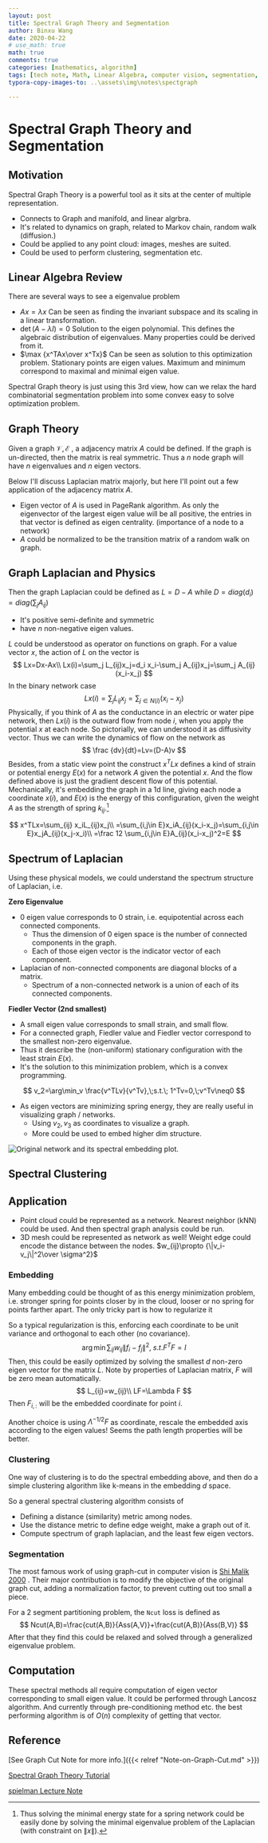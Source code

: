 ```yaml
---
layout: post
title: Spectral Graph Theory and Segmentation
author: Binxu Wang
date: 2020-04-22
# use_math: true
math: true
comments: true
categories: [mathematics, algorithm]
tags: [tech note, Math, Linear Algebra, computer vision, segmentation, graph theory]
typora-copy-images-to: ..\assets\img\notes\spectgraph

---
```


# Spectral Graph Theory and Segmentation

## Motivation

Spectral Graph Theory is a powerful tool as it sits at the center of multiple representation. 

* Connects to Graph and manifold, and linear algrbra. 
* It's related to dynamics on graph, related to Markov chain, random walk (diffusion.)
* Could be applied to any point cloud: images, meshes are suited. 
* Could be used to perform clustering, segmentation etc. 



## Linear Algebra Review

There are several ways to see a eigenvalue problem 

* $Ax=\lambda x$ Can be seen as finding the invariant subspace and its scaling in a linear transformation.
* $\det(A-\lambda I)=0$ Solution to the eigen polynomial. This defines the algebraic distribution of eigenvalues. Many properties could be derived from it. 
* $\max {x^TAx\over x^Tx}$ Can be seen as solution to this optimization problem. Stationary points are eigen values. Maximum and minimum correspond to maximal and minimal eigen value. 

Spectral Graph theory is just using this 3rd view, how can we relax the hard combinatorial segmentation problem into some convex easy to solve optimization problem. 

## Graph Theory

Given a graph $\mathcal V,\mathcal E$ , a adjacency matrix $A$ could be defined. If the graph is un-directed, then the matrix is real symmetric. Thus a $n$ node graph will have $n$ eigenvalues and $n$ eigen vectors. 

Below I'll discuss Laplacian matrix majorly, but here I'll point out a few application of the adjacency matrix $A$. 

* Eigen vector of $A$ is used in PageRank algorithm. As only the eigenvector of the largest eigen value will be all positive, the entries in that vector is defined as eigen centrality. (importance of a node to a network)
* $A$ could be normalized to be the transition matrix of a random walk on graph. 

## Graph Laplacian and Physics

Then the graph Laplacian could be defined as $L=D-A$ while $D=diag(d_i)=diag(\sum_jA_{ij})$ 

* It's positive semi-definite and symmetric
* have $n$ non-negative eigen values.

$L$ could be understood as operator on functions on graph. For a value vector $x$, the action of $L$ on the vector is 
$$
Lx=Dx-Ax\\
Lx(i)=\sum_j L_{ij}x_j=d_i x_i-\sum_j A_{ij}x_j=\sum_j A_{ij}(x_i-x_j)
$$
In the binary network case
$$
Lx(i)=\sum_j L_{ij}x_j=\sum_{j\in N(i)}(x_i-x_j)
$$
Physically, if you think of $A$ as the conductance in an electric or water pipe network, then $Lx(i)$ is the outward flow from node $i$, when you apply the potential $x$ at each node. So pictorially, we can understood it as diffusivity vector. Thus we can write the dynamics of flow on the network as 
$$
\frac {dv}{dt}=Lv=(D-A)v
$$
Besides, from a static view point the construct $x^TLx$ defines a kind of strain or potential energy $E(x)$ for a network $A$ given the potential $x$. And the flow defined above is just the gradient descent flow of this potential. Mechanically, it's embedding the graph in a 1d line, giving each node a coordinate $x(i)$, and $E(x)$ is the energy of this configuration, given the weight $A$ as the strength of spring $k_{ij}$.[^1]

[^1]: Thus solving the minimal energy state for a spring network could be easily done by solving the minimal eigenvalue problem of the Laplacian (with constraint on $\|x\|$). 

$$
x^TLx=\sum_{ij} x_iL_{ij}x_j\\
=\sum_{i,j\in E}x_iA_{ij}(x_i-x_j)=\sum_{i,j\in E}x_jA_{ij}(x_j-x_i)\\
=\frac 12 \sum_{i,j\in E}A_{ij}(x_i-x_j)^2=E
$$

## Spectrum of Laplacian

Using these physical models, we could understand the spectrum structure of Laplacian, i.e.

**Zero Eigenvalue**

* 0 eigen value corresponds to 0 strain, i.e. equipotential across each connected components. 
  * Thus the dimension of 0 eigen space is the number of connected components in the graph. 
  * Each of those eigen vector is the indicator vector of each component. 
* Laplacian of non-connected components are diagonal blocks of a matrix. 
  * Spectrum of a non-connected network is a union of each of its connected components. 

**Fiedler Vector (2nd smallest)**

* A small eigen value corresponds to small strain, and small flow.
* For a connected graph, Fiedler value and Fiedler vector correspond to the smallest non-zero eigenvalue.
* Thus it describe the (non-uniform) stationary configuration with the least strain $E(x)$. 
* It's the solution to this minimization problem, which is a convex programming. 

$$
v_2=\arg\min_v \frac{v^TLv}{v^Tv},\;s.t.\; 1^Tv=0,\;v^Tv\neq0
$$



* As eigen vectors are minimizing spring energy, they are really useful in visualizing graph / networks. 
  * Using $v_2,v_3$ as coordinates to visualize a graph.
  * More could be used to embed higher dim structure. 

![Original network and its spectral embedding plot.](..\assets\img\notes\spectgraph\image-20200422192635579.png)

## Spectral Clustering





## Application

* Point cloud could be represented as a network. Nearest neighbor (kNN) could be used. And then spectral graph analysis could be run. 
* 3D mesh could be represented as network as well! Weight edge could encode the distance between the nodes. $w_{ij}\propto {\|v_i-v_j\|^2\over \sigma^2}$ 



### Embedding

Many embedding could be thought of as this energy minimization problem, i.e. stronger spring for points closer by in the cloud, looser or no spring for points farther apart. The only tricky part is how to regularize it

So a typical regularization is this, enforcing each coordinate to be unit variance and orthogonal to each other (no covariance). 
$$
\arg\min\sum_{ij}w_{ij}\|f_i-f_j\|^2 ,\; s.t. F^TF=I
$$
Then, this could be easily optimized by solving the smallest $d$ non-zero eigen vector for the matrix $L$. Note by properties of Laplacian matrix, $F$ will be zero mean automatically. 
$$
L_{ij}=w_{ij}\\
LF=\Lambda F
$$
Then $F_{i,:}$ will be the embedded coordinate for point $i$. 

Another choice is using $\Lambda^{-1/2}F$ as coordinate, rescale the embedded axis according to the eigen values! Seems the path length properties will be better. 

### Clustering

One way of clustering is to do the spectral embedding above, and then do a simple clustering algorithm like k-means in the embedding $d$ space. 

So a general spectral clustering algorithm consists of

* Defining a distance (similarity) metric among nodes. 
* Use the distance metric to define edge weight, make a graph out of it. 
* Compute spectrum of graph laplacian, and the least few eigen vectors. 



### Segmentation

The most famous work of using graph-cut in computer vision is [Shi Malik 2000](https://ieeexplore.ieee.org/abstract/document/868688) . Their major contribution is to modify the objective of the original graph cut, adding a normalization factor, to prevent cutting out too small a piece. 

For a 2 segment partitioning problem, the `Ncut` loss is defined as
$$
Ncut(A,B)=\frac{cut(A,B)}{Ass(A,V)}+\frac{cut(A,B)}{Ass(B,V)}
$$
After that they find this could be relaxed and solved through a generalized eigenvalue problem. 

## Computation

These spectral methods all require computation of eigen vector corresponding to small eigen value. It could be performed through Lancosz algorithm. And currently through pre-conditioning method etc. the best performing algorithm is of $O(n)$ complexity of getting that vector. 



## Reference

[See Graph Cut Note for more info.]({{< relref "Note-on-Graph-Cut.md" >}})

[Spectral Graph Theory Tutorial](https://csustan.csustan.edu/~tom/Clustering/GraphLaplacian-tutorial.pdf)

[spielman Lecture Note](http://cs-www.cs.yale.edu/homes/spielman/TALKS/blyth1.pdf)

